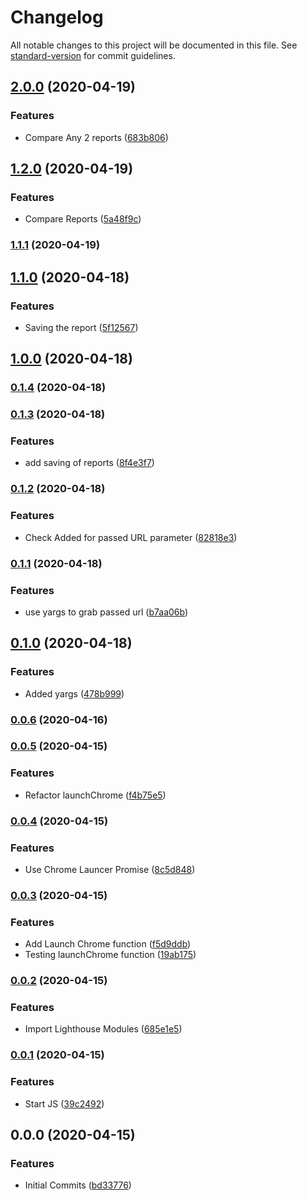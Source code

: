 # Changelog

All notable changes to this project will be documented in this file. See [standard-version](https://github.com/conventional-changelog/standard-version) for commit guidelines.

## [2.0.0](https://github.com/andyfarmerTUISHG/lighthouse-compare-tool/compare/v1.2.0...v2.0.0) (2020-04-19)


### Features

* Compare Any 2 reports ([683b806](https://github.com/andyfarmerTUISHG/lighthouse-compare-tool/commit/683b8060db2f7eb65f73bc154f5d06050f08f48c))

## [1.2.0](https://github.com/andyfarmerTUISHG/lighthouse-compare-tool/compare/v1.1.1...v1.2.0) (2020-04-19)


### Features

* Compare Reports ([5a48f9c](https://github.com/andyfarmerTUISHG/lighthouse-compare-tool/commit/5a48f9c0f8589528830d9d506f945665b8175889))

### [1.1.1](https://github.com/andyfarmerTUISHG/lighthouse-compare-tool/compare/v1.1.0...v1.1.1) (2020-04-19)

## [1.1.0](https://github.com/andyfarmerTUISHG/lighthouse-compare-tool/compare/v1.0.0...v1.1.0) (2020-04-18)


### Features

* Saving the report ([5f12567](https://github.com/andyfarmerTUISHG/lighthouse-compare-tool/commit/5f125671967f13569f03817c31a52cb5ebb6bb3e))

## [1.0.0](https://github.com/andyfarmerTUISHG/lighthouse-compare-tool/compare/v0.1.4...v1.0.0) (2020-04-18)

### [0.1.4](https://github.com/andyfarmerTUISHG/lighthouse-compare-tool/compare/v0.1.3...v0.1.4) (2020-04-18)

### [0.1.3](https://github.com/andyfarmerTUISHG/lighthouse-compare-tool/compare/v0.1.2...v0.1.3) (2020-04-18)


### Features

* add saving of reports ([8f4e3f7](https://github.com/andyfarmerTUISHG/lighthouse-compare-tool/commit/8f4e3f79ef63898c811463846adef955fc0ea9e9))

### [0.1.2](https://github.com/andyfarmerTUISHG/lighthouse-compare-tool/compare/v0.1.1...v0.1.2) (2020-04-18)


### Features

* Check Added for passed URL parameter ([82818e3](https://github.com/andyfarmerTUISHG/lighthouse-compare-tool/commit/82818e3ad95b976d17ea1b84650e82d0cb6d121b))

### [0.1.1](https://github.com/andyfarmerTUISHG/lighthouse-compare-tool/compare/v0.1.0...v0.1.1) (2020-04-18)


### Features

* use yargs to grab passed url ([b7aa06b](https://github.com/andyfarmerTUISHG/lighthouse-compare-tool/commit/b7aa06beccf1f06acbbbe162fb966f24c4dbc6a8))

## [0.1.0](https://github.com/andyfarmerTUISHG/lighthouse-compare-tool/compare/v0.0.6...v0.1.0) (2020-04-18)


### Features

* Added yargs ([478b999](https://github.com/andyfarmerTUISHG/lighthouse-compare-tool/commit/478b9990d5ff713610cd70560356f81f1269c968))

### [0.0.6](https://github.com/andyfarmerTUISHG/lighthouse-compare-tool/compare/v0.0.5...v0.0.6) (2020-04-16)

### [0.0.5](https://github.com/andyfarmerTUISHG/lighthouse-compare-tool/compare/v0.0.4...v0.0.5) (2020-04-15)


### Features

* Refactor launchChrome ([f4b75e5](https://github.com/andyfarmerTUISHG/lighthouse-compare-tool/commit/f4b75e504d279b22b0b94669b98f6fef1d414bfa))

### [0.0.4](https://github.com/andyfarmerTUISHG/lighthouse-compare-tool/compare/v0.0.3...v0.0.4) (2020-04-15)


### Features

* Use Chrome Launcer Promise ([8c5d848](https://github.com/andyfarmerTUISHG/lighthouse-compare-tool/commit/8c5d848a0593bb47c54b7f78848f8a3728672a75))

### [0.0.3](https://github.com/andyfarmerTUISHG/lighthouse-compare-tool/compare/v0.0.2...v0.0.3) (2020-04-15)


### Features

* Add Launch Chrome function ([f5d9ddb](https://github.com/andyfarmerTUISHG/lighthouse-compare-tool/commit/f5d9ddb5c9661186392f078a08dda36ec387fa60))
* Testing launchChrome function ([19ab175](https://github.com/andyfarmerTUISHG/lighthouse-compare-tool/commit/19ab175b9e1a758775ce4c5e6b878c04eb356165))

### [0.0.2](https://github.com/andyfarmerTUISHG/lighthouse-compare-tool/compare/v0.0.1...v0.0.2) (2020-04-15)


### Features

* Import Lighthouse Modules ([685e1e5](https://github.com/andyfarmerTUISHG/lighthouse-compare-tool/commit/685e1e577b9eaa5a4d8648d1cc0cf679caeb7349))

### [0.0.1](https://github.com/andyfarmerTUISHG/lighthouse-compare-tool/compare/v0.0.0...v0.0.1) (2020-04-15)


### Features

* Start JS ([39c2492](https://github.com/andyfarmerTUISHG/lighthouse-compare-tool/commit/39c2492b91af119874ab85d351cec7af6776f88e))

## 0.0.0 (2020-04-15)


### Features

* Initial Commits ([bd33776](https://github.com/andyfarmerTUISHG/lighthouse-compare-tool/commit/bd33776a4ed75192f112b960944d7656b96a154c))
